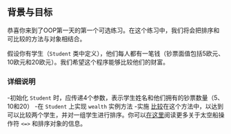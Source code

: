 ## 背景与目标

恭喜你来到了OOP第一天的第一个可选练习。在这个练习中，我们将会把排序和可比较的方法与对象相结合。

假设你有学生（`Student` 类中定义），他们每人都有一笔钱（钞票面值包括5欧元、10欧元和20欧元）。我们希望这个程序能够比较他们的财富。

### 详细说明

-初始化 `Student` 时，应传递4个参数，表示学生姓名和他们拥有的钞票数量（5、10和20）
-在 `Student` 上实现 `wealth` 实例方法
-实施 [比较](http://www.ruby-doc.org/core-2.5.3/Comparable.html)在这个方法中，以达到可以比较两个学生，并对一组学生进行排序。你可以[在这里](http://stackoverflow.com/a/28014514)阅读更多关于太空船操作符 `<=>` 和排序对象的信息。
